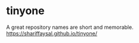 # tinyone
A great repository names are short and memorable. 
https://shariffaysal.github.io/tinyone/
